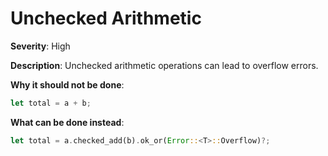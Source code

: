 # Unchecked Arithmetic

**Severity**: High

**Description**: Unchecked arithmetic operations can lead to overflow errors.

**Why it should not be done**:

```rust
let total = a + b;
```

**What can be done instead**:

```rust
let total = a.checked_add(b).ok_or(Error::<T>::Overflow)?;
```
